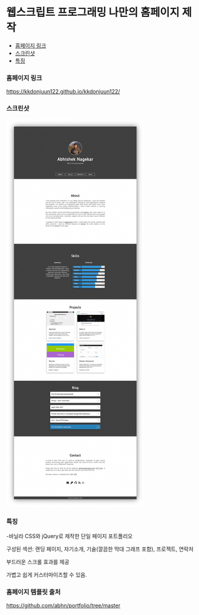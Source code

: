 # 웹스크립트 프로그래밍 나만의 홈페이지 제작


- [홈페이지 링크](#홈페이지)
- [스크린샷](#스크린샷)
- [특징](#특징)


### 홈페이지 링크
https://kkdonjuun122.github.io/kkdonjuun122/

### 스크린샷
![homepage](tmp/screenshot.jpg?raw=true "Homepage")

### 특징
-바닐라 CSS와 jQuery로 제작한 단일 페이지 포트폴리오

구성된 섹션: 랜딩 페이지, 자기소개, 기술(깔끔한 막대 그래프 포함), 프로젝트, 연락처

부드러운 스크롤 효과를 제공

가볍고 쉽게 커스터마이즈할 수 있음.

### 홈페이지 템플릿 출처

https://github.com/abhn/portfolio/tree/master


